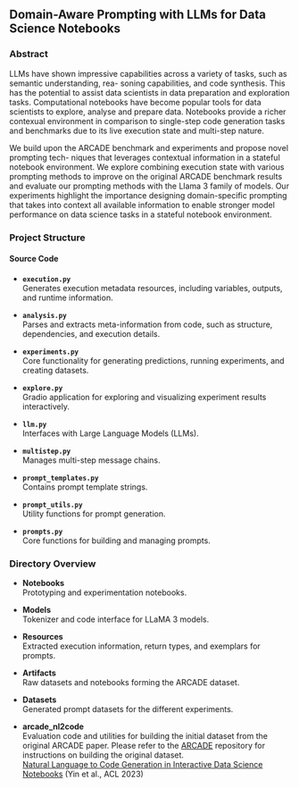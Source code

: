 ## Domain-Aware Prompting with LLMs for Data Science Notebooks

### **Abstract**

LLMs have shown impressive capabilities across a variety of tasks, such as semantic understanding, rea-
soning capabilities, and code synthesis. This has the potential to assist data scientists in data preparation
and exploration tasks. Computational notebooks have become popular tools for data scientists to explore,
analyse and prepare data. Notebooks provide a richer contexual environment in comparison to single-step
code generation tasks and benchmarks due to its live execution state and multi-step nature.

We build upon the ARCADE benchmark and experiments and propose novel prompting tech-
niques that leverages contextual information in a stateful notebook environment. We explore combining
execution state with various prompting methods to improve on the original ARCADE benchmark results
and evaluate our prompting methods with the Llama 3 family of models. Our experiments highlight
the importance designing domain-specific prompting that takes into context all available information to
enable stronger model performance on data science tasks in a stateful notebook environment.

### **Project Structure**

#### **Source Code**

- **`execution.py`**  
  Generates execution metadata resources, including variables, outputs, and runtime information.

- **`analysis.py`**  
  Parses and extracts meta-information from code, such as structure, dependencies, and execution details.

- **`experiments.py`**  
  Core functionality for generating predictions, running experiments, and creating datasets.

- **`explore.py`**  
  Gradio application for exploring and visualizing experiment results interactively.

- **`llm.py`**  
  Interfaces with Large Language Models (LLMs).

- **`multistep.py`**  
  Manages multi-step message chains.

- **`prompt_templates.py`**  
  Contains prompt template strings.

- **`prompt_utils.py`**  
  Utility functions for prompt generation.

- **`prompts.py`**  
  Core functions for building and managing prompts.

### **Directory Overview**

- **Notebooks**  
  Prototyping and experimentation notebooks.

- **Models**  
  Tokenizer and code interface for LLaMA 3 models.

- **Resources**  
  Extracted execution information, return types, and exemplars for prompts.

- **Artifacts**  
  Raw datasets and notebooks forming the ARCADE dataset.

- **Datasets**  
  Generated prompt datasets for the different experiments.

- **arcade_nl2code**  
  Evaluation code and utilities for building the initial dataset from the original ARCADE paper. Please refer to the [ARCADE](https://github.com/google-research/arcade-nl2code) repository for instructions on building the original dataset. \
  [Natural Language to Code Generation in Interactive Data Science Notebooks](https://aclanthology.org/2023.acl-long.9) (Yin et al., ACL 2023)
